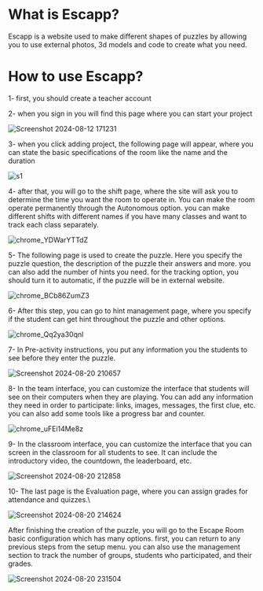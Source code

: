 What is Escapp?
======================
Escapp is a website used to make different shapes of puzzles by allowing you to use external photos, 3d models and code to create what you need.
# How to use Escapp?
1- first, you should create a teacher account

2- when you sign in you will find this page 
where you can start your project

![Screenshot 2024-08-12 171231](https://github.com/user-attachments/assets/d9454896-58ab-4871-8afc-8ecd4cd29bc3)

3- when you click adding project, the following page will appear, where you can state the basic specifications of the room like the name and the duration

![s1](https://github.com/user-attachments/assets/f025ac8b-de4d-423c-a5f4-db2dc62bafe0)


4- after that, you will go to the shift page, where the site will ask you to determine the time you want the room to operate in. You can make the room operate permanently through the Autonomous option. you can make different shifts with different names if you have many classes and want to track each class separately.

![chrome_YDWarYTTdZ](https://github.com/user-attachments/assets/81279c51-cd45-4ab7-80cc-6e31f9429602)

5- The following page is used to create the puzzle. Here you specify the puzzle question, the description of the puzzle their answers and more. you can also add the number of hints you need. for the tracking option, you should turn it to automatic, if the puzzle will be in external website.

![chrome_BCb86ZumZ3](https://github.com/user-attachments/assets/90f57d4e-666b-4d54-b840-ea61bf990ad1)

6- After this step, you can go to hint management page, where you specify if the student can get hint throughout the puzzle and other options.

![chrome_Qq2ya30qnl](https://github.com/user-attachments/assets/e7ba1a5a-34b6-4a96-b8c0-dc30414a4ad0)

7- In Pre-activity instructions, you put any information you the students to see before they enter the puzzle.

![Screenshot 2024-08-20 210657](https://github.com/user-attachments/assets/4b3f2b76-2330-4744-af71-7b3d9ba7a4cc)

8- In the team interface, you can customize the interface that students will see on their computers when they are playing. You can add any information they need in order to participate: links, images, messages, the first clue, etc. you can also add some tools like a progress bar and counter.

![chrome_uFEi14Me8z](https://github.com/user-attachments/assets/d3648517-bbb5-4f36-8bd0-8ced25131d0e)


9- In the classroom interface,  you can customize the interface that you can screen in the classroom for all students to see. It can include the introductory video, the countdown, the leaderboard, etc.

![Screenshot 2024-08-20 212858](https://github.com/user-attachments/assets/f78e2dd9-3a06-4ef1-b9b7-657d20e240b3)

10- The last page is the Evaluation page, where you can assign grades for attendance and quizzes.\

![Screenshot 2024-08-20 214624](https://github.com/user-attachments/assets/7549d391-eda1-4dde-a919-873dec7e2e7e)


After finishing the creation of the puzzle, you will go to the Escape Room basic configuration which has many options. first, you can return to any previous steps from the setup menu. you can also use the management section to track the number of groups, students who participated, and their grades.

![Screenshot 2024-08-20 231504](https://github.com/user-attachments/assets/0fe80200-73af-4310-90d6-4d81a3413578)
